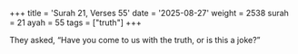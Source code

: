 +++
title = 'Surah 21, Verses 55'
date = '2025-08-27'
weight = 2538
surah = 21
ayah = 55
tags = ["truth"]
+++

They asked, “Have you come to us with the truth, or is this a joke?”